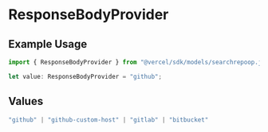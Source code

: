 # ResponseBodyProvider

## Example Usage

```typescript
import { ResponseBodyProvider } from "@vercel/sdk/models/searchrepoop.js";

let value: ResponseBodyProvider = "github";
```

## Values

```typescript
"github" | "github-custom-host" | "gitlab" | "bitbucket"
```